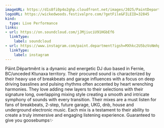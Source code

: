```yaml
---
imageURL: https://d1s8fi0p4o2ghp.cloudfront.net/images/2025/PaintDepartment.jpeg
logoURL: https://wickedwoods.festivalpro.com/?getFile&FILEID=32845
kind:
  type: Live Performance
links:
- url: https://on.soundcloud.com/jJMjiuciU91HGbEf6
  linkType:
    label: soundcloud
- url: https://www.instagram.com/paint.department?igsh=MXhkc2U5bzVoNmhpeg%3D%3D&utm_source=qr
  linkType:
    label: instagram
---
```

Pāint.Dëpartmĕnt is a dynamic and energetic DJ duo based in Fernie, BC/unceded Ktunaxa territory.
Their procured sound is characterized by their heavy use of breakbeats and garage influences with a focus on deep driving basslines and pulsing rhythms often accented by heart wrenching harmonies. They love adding new layers to their selections with their signature long, overlapping mixing style creating a smooth and intricate symphony of sounds with every transition.
Their mixes are a must listen for fans of breakbeats, 2-step, future garage, UKG, dnb, house and underground electronic music. Each mix is a testament to their ability to create a truly immersive and engaging listening experience.
Guaranteed to give you goosebumps✨